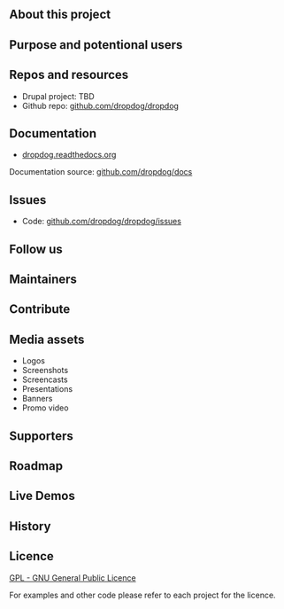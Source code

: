 ## About this project

## Purpose and potentional users

## Repos and resources

- Drupal project: TBD
- Github repo: [github.com/dropdog/dropdog](https://github.com/dropdog/dropdog)

## Documentation

- [dropdog.readthedocs.org](http://dropdog.readthedocs.org)

Documentation source: [github.com/dropdog/docs](https://github.com/dropdog/docs)

## Issues

- Code: [github.com/dropdog/dropdog/issues](https://github.com/dropdog/dropdog/issues)

## Follow us

## Maintainers

## Contribute

## Media assets

- Logos
- Screenshots
- Screencasts
- Presentations
- Banners
- Promo video

## Supporters

## Roadmap

## Live Demos

## History

## Licence

[GPL - GNU General Public Licence](http://www.gnu.org/licenses/gpl.html)

For examples and other code please refer to each project for the licence.
